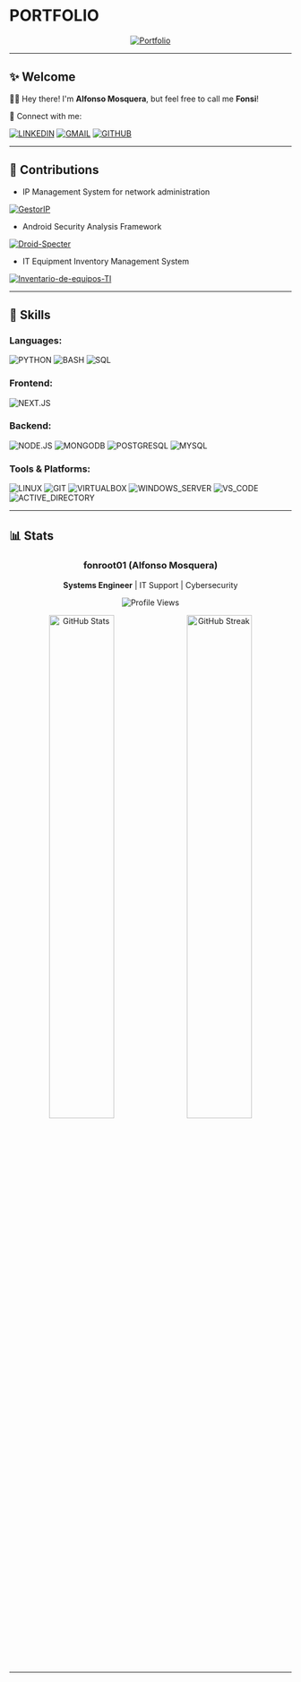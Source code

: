 # PORTFOLIO

<div align="center">

[![Portfolio](https://img.shields.io/badge/Portfolio-alfonsomosquera.vercel.app-25C8A7?style=for-the-badge&logo=vercel)](https://alfonsomosquera.vercel.app)

</div>

---

## ✨ Welcome

👋🏾 Hey there! I'm **Alfonso Mosquera**, but feel free to call me **Fonsi**!

🔗 Connect with me:

[![LINKEDIN](https://img.shields.io/badge/LINKEDIN-0077B5?style=for-the-badge&logo=linkedin&logoColor=white)](https://www.linkedin.com/in/alfonso-%C3%A1ngel-mosquera-a-4a919b341/)
[![GMAIL](https://img.shields.io/badge/GMAIL-EA4335?style=for-the-badge&logo=gmail&logoColor=white)](mailto:alfomsoque22@gmail.com)
[![GITHUB](https://img.shields.io/badge/GITHUB-181717?style=for-the-badge&logo=github&logoColor=white)](https://github.com/fonroot01)

---

## :seedling: Contributions

- IP Management System for network administration

[![GestorIP](https://github-readme-stats.vercel.app/api/pin/?username=fonroot01&repo=GestorIP&theme=dark&show_owner=true)](https://github.com/fonroot01/GestorIP)

- Android Security Analysis Framework

[![Droid-Specter](https://github-readme-stats.vercel.app/api/pin/?username=fonroot01&repo=Droid-Specter&theme=dark&show_owner=true)](https://github.com/fonroot01/Droid-Specter)

- IT Equipment Inventory Management System

[![Inventario-de-equipos-TI](https://github-readme-stats.vercel.app/api/pin/?username=fonroot01&repo=Inventario-de-equipos-TI&theme=dark&show_owner=true)](https://github.com/fonroot01/Inventario-de-equipos-TI)

---

## 🔧 Skills

### **Languages:**

![PYTHON](https://img.shields.io/badge/PYTHON-3776AB?style=for-the-badge&logo=python&logoColor=white)
![BASH](https://img.shields.io/badge/BASH-4EAA25?style=for-the-badge&logo=gnu-bash&logoColor=white)
![SQL](https://img.shields.io/badge/SQL-4479A1?style=for-the-badge&logo=mysql&logoColor=white)

### **Frontend:**

![NEXT.JS](https://img.shields.io/badge/NEXT.JS-000000?style=for-the-badge&logo=next.js&logoColor=white)

### **Backend:**

![NODE.JS](https://img.shields.io/badge/NODE.JS-339333?style=for-the-badge&logo=node.js&logoColor=white)
![MONGODB](https://img.shields.io/badge/MONGODB-47A248?style=for-the-badge&logo=mongodb&logoColor=white)
![POSTGRESQL](https://img.shields.io/badge/POSTGRESQL-4169E1?style=for-the-badge&logo=postgresql&logoColor=white)
![MYSQL](https://img.shields.io/badge/MYSQL-4479A1?style=for-the-badge&logo=mysql&logoColor=white)

### **Tools & Platforms:**

![LINUX](https://img.shields.io/badge/LINUX-FCC624?style=for-the-badge&logo=linux&logoColor=black)
![GIT](https://img.shields.io/badge/GIT-F05032?style=for-the-badge&logo=git&logoColor=white)
![VIRTUALBOX](https://img.shields.io/badge/VIRTUALBOX-183A61?style=for-the-badge&logo=virtualbox&logoColor=white)
![WINDOWS_SERVER](https://img.shields.io/badge/WINDOWS_SERVER-0078D6?style=for-the-badge&logo=windows&logoColor=white)
![VS_CODE](https://img.shields.io/badge/VS_CODE-007ACC?style=for-the-badge&logo=visual-studio-code&logoColor=white)
![ACTIVE_DIRECTORY](https://img.shields.io/badge/ACTIVE_DIRECTORY-0078D4?style=for-the-badge&logo=windows&logoColor=white)

---

## 📊 Stats

<div align="center">

### fonroot01 (Alfonso Mosquera)

**Systems Engineer** | IT Support | Cybersecurity

![Profile Views](https://komarev.com/ghpvc/?username=fonroot01&label=Profile%20views&color=25C8A7&style=flat)

<img src="https://github-readme-stats.vercel.app/api?username=fonroot01&show_icons=true&theme=tokyonight&hide_title=true&count_private=true" alt="GitHub Stats" width="48%" />
<img src="https://github-readme-streak-stats.herokuapp.com/?user=fonroot01&theme=tokyonight" alt="GitHub Streak" width="48%" />

---

</div>
